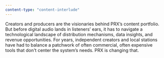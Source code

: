 ```yaml
---
content-type: "content-interlude"
---
```


Creators and producers are the visionaries behind PRX’s content portfolio. But before digital audio lands in listeners’ ears, it has to navigate a technological landscape of distribution mechanisms, data insights, and revenue opportunities. For years, independent creators and local stations have had to balance a patchwork of often commercial, often expensive tools that don't center the system’s needs. PRX is changing that.
